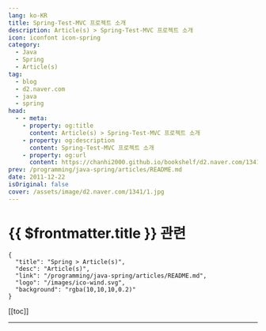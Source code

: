 ```yaml
---
lang: ko-KR
title: Spring-Test-MVC 프로젝트 소개
description: Article(s) > Spring-Test-MVC 프로젝트 소개
icon: iconfont icon-spring
category: 
  - Java
  - Spring
  - Article(s)
tag: 
  - blog
  - d2.naver.com
  - java
  - spring
head:  
  - - meta:
    - property: og:title
      content: Article(s) > Spring-Test-MVC 프로젝트 소개
    - property: og:description
      content: Spring-Test-MVC 프로젝트 소개
    - property: og:url
      content: https://chanhi2000.github.io/bookshelf/d2.naver.com/1341.html
prev: /programming/java-spring/articles/README.md
date: 2011-12-22
isOriginal: false
cover: /assets/image/d2.naver.com/1341/1.jpg
---
```


# {{ $frontmatter.title }} 관련

```component VPCard
{
  "title": "Spring > Article(s)",
  "desc": "Article(s)",
  "link": "/programming/java-spring/articles/README.md",
  "logo": "/images/ico-wind.svg",
  "background": "rgba(10,10,10,0.2)"
}
```

[[toc]]

---

<SiteInfo
  name="Spring-Test-MVC 프로젝트 소개 | NAVER D2"
  desc="Spring-Test-MVC 프로젝트 소개"
  url="https://d2.naver.com/helloworld/1341"
  logo="/assets/image/d2.naver.com/favicon.ico"
  preview="/assets/image/d2.naver.com/1341/1.jpg"/>

<!-- TODO: 작성 -->
